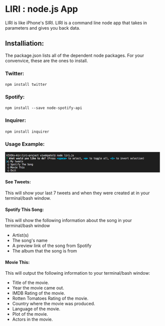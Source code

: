 # LIRI : node.js App
LIRI is like iPhone's SIRI. LIRI is a command line node app that takes in parameters and gives you back data.

## Installiation:
The package.json lists all of the dependent node packages. For your convenvice, these are the ones to install.

### Twitter:
`npm install twitter`

### Spotify:
`npm install --save node-spotify-api`

### Inquirer:
`npm install inquirer`

### Usage Example:
![Screenshot](liri.png)

#### See Tweets:
This will show your last 7 tweets and when they were created at in your terminal/bash window.

#### Spotify This Song:
This will show the following information about the song in your terminal/bash window

   * Artist(s)
   * The song's name
   * A preview link of the song from Spotify
   * The album that the song is from

#### Movie This:
This will output the following information to your terminal/bash window:

   * Title of the movie.
   * Year the movie came out.
   * IMDB Rating of the movie.
   * Rotten Tomatoes Rating of the movie.
   * Country where the movie was produced.
   * Language of the movie.
   * Plot of the movie.
   * Actors in the movie.